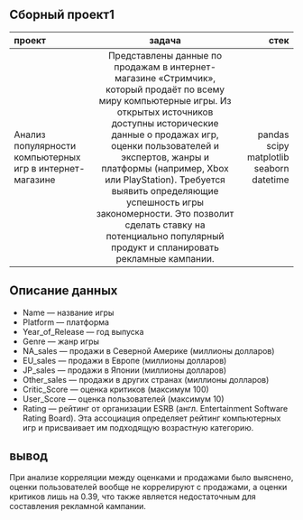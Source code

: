 ## Сборный проект1
проект| задача| стек
:----------------| :--------------:|-------------------------:
Анализ популярности компьютерных игр в интернет-магазине|Представлены данные по продажам в интернет-магазине «Стримчик», который продаёт по всему миру компьютерные игры. Из открытых источников доступны исторические данные о продажах игр, оценки пользователей и экспертов, жанры и платформы (например, Xbox или PlayStation). Требуется выявить определяющие успешность игры закономерности. Это позволит сделать ставку на потенциально популярный продукт и спланировать рекламные кампании.| pandas scipy matplotlib seaborn datetime



## Описание данных
* Name — название игры
* Platform — платформа
* Year_of_Release — год выпуска
* Genre — жанр игры
* NA_sales — продажи в Северной Америке (миллионы долларов)
* EU_sales — продажи в Европе (миллионы долларов)
* JP_sales — продажи в Японии (миллионы долларов)
* Other_sales — продажи в других странах (миллионы долларов)
* Critic_Score — оценка критиков (максимум 100)
* User_Score — оценка пользователей (максимум 10)
* Rating — рейтинг от организации ESRB (англ. Entertainment Software Rating Board). Эта ассоциация определяет рейтинг компьютерных игр и присваивает им подходящую возрастную категорию.
## вывод
При анализе корреляции между оценками и продажами было выяснено, оценки пользователей вообще не коррелируют с продажами, а оценки критиков лишь на 0.39, что также является недостаточным для составления рекламной кампании.
